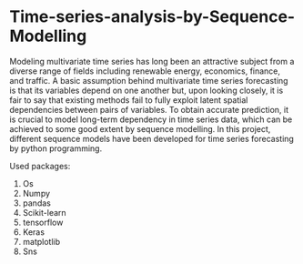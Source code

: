# Time-series-analysis-by-Sequence-Modelling
Modeling multivariate time series has long been an attractive subject from a diverse range of fields including renewable energy, economics, finance, and traffic. A basic assumption behind multivariate time series forecasting is that its variables depend on one another but, upon looking closely, it is fair to say that existing methods fail to fully exploit latent spatial dependencies between pairs of variables. To obtain accurate prediction, it is crucial to model long-term dependency in time series data, which can be achieved to some good extent by sequence modelling. In this project, different sequence models have been developed for time series forecasting by python programming. 

Used packages:
1. Os
2. Numpy
3. pandas
4. Scikit-learn
5. tensorflow
6. Keras
7. matplotlib
8. Sns



